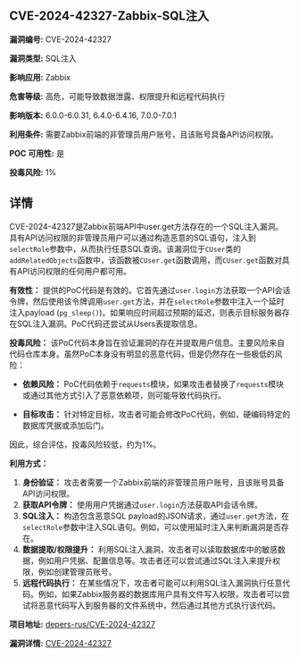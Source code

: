 ## CVE-2024-42327-Zabbix-SQL注入

**漏洞编号:** CVE-2024-42327

**漏洞类型:** SQL注入

**影响应用:** Zabbix

**危害等级:** 高危，可能导致数据泄露、权限提升和远程代码执行

**影响版本:** 6.0.0-6.0.31, 6.4.0-6.4.16, 7.0.0-7.0.1

**利用条件:** 需要Zabbix前端的非管理员用户账号，且该账号具备API访问权限。

**POC 可用性:** 是

**投毒风险:** 1%

## 详情

CVE-2024-42327是Zabbix前端API中user.get方法存在的一个SQL注入漏洞。具有API访问权限的非管理员用户可以通过构造恶意的SQL语句，注入到`selectRole`参数中，从而执行任意SQL查询。该漏洞位于`CUser`类的`addRelatedObjects`函数中，该函数被`CUser.get`函数调用，而`CUser.get`函数对具有API访问权限的任何用户都可用。

**有效性：**
提供的PoC代码是有效的。它首先通过`user.login`方法获取一个API会话令牌，然后使用该令牌调用`user.get`方法，并在`selectRole`参数中注入一个延时注入payload (`pg_sleep()`)。如果响应时间超过预期的延迟，则表示目标服务器存在SQL注入漏洞。PoC代码还尝试从Users表提取信息。

**投毒风险：**
该PoC代码本身旨在验证漏洞的存在并提取用户信息。主要风险来自代码仓库本身。虽然PoC本身没有明显的恶意代码，但是仍然存在一些极低的风险：

*   **依赖风险：**  PoC代码依赖于`requests`模块，如果攻击者替换了`requests`模块或通过其他方式引入了恶意依赖项，则可能导致代码执行。

*   **目标攻击：**  针对特定目标，攻击者可能会修改PoC代码，例如，硬编码特定的数据库凭据或添加后门。

因此，综合评估，投毒风险较低，约为1%。

**利用方式：**
1.  **身份验证：**  攻击者需要一个Zabbix前端的非管理员用户账号，且该账号具备API访问权限。
2.  **获取API令牌：** 使用用户凭据通过`user.login`方法获取API会话令牌。
3.  **SQL注入：**  构造包含恶意SQL payload的JSON请求，通过`user.get`方法，在`selectRole`参数中注入SQL语句。例如，可以使用延时注入来判断漏洞是否存在。
4.  **数据提取/权限提升：**  利用SQL注入漏洞，攻击者可以读取数据库中的敏感数据，例如用户凭据、配置信息等。攻击者还可以尝试通过SQL注入来提升权限，例如创建管理员账号。
5.  **远程代码执行：**  在某些情况下，攻击者可能可以利用SQL注入漏洞执行任意代码。例如，如果Zabbix服务器的数据库用户具有文件写入权限，攻击者可以尝试将恶意代码写入到服务器的文件系统中，然后通过其他方式执行该代码。

**项目地址:** [depers-rus/CVE-2024-42327](https://github.com/depers-rus/CVE-2024-42327)

**漏洞详情:** [CVE-2024-42327](https://nvd.nist.gov/vuln/detail/CVE-2024-42327)